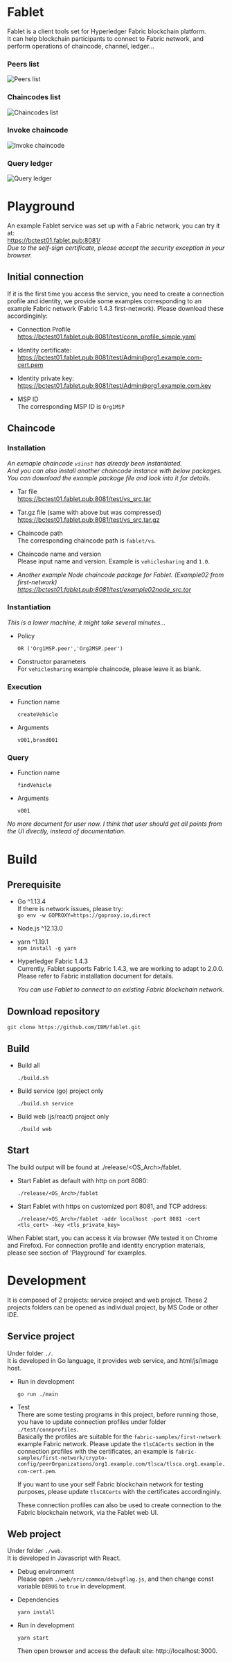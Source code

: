 # Fablet
Fablet is a client tools set for Hyperledger Fabric blockchain platform.  
It can help blockchain participants to connect to Fabric network, and perform operations of chaincode, channel, ledger...  

### Peers list
![Peers list](docs/images/peerlist.png)

### Chaincodes list
![Chaincodes list](docs/images/chaincodelist.png)

### Invoke chaincode
![Invoke chaincode](docs/images/chaincodeinvoke.png)

### Query ledger
![Query ledger](docs/images/ledgerquery.png)

# Playground
An example Fablet service was set up with a Fabric network, you can try it at:  
https://bctest01.fablet.pub:8081/  
*Due to the self-sign certificate, please accept the security exception in your browser.*

## Initial connection

If it is the first time you access the service, you need to create a connection profile and identity, we provide some examples corresponding to an example Fabric network (Fabric 1.4.3 first-network). Please download these accordinginly:  

* Connection Profile  
  https://bctest01.fablet.pub:8081/test/conn_profile_simple.yaml

* Identity certificate:  
  https://bctest01.fablet.pub:8081/test/Admin@org1.example.com-cert.pem  

* Identity private key:  
  https://bctest01.fablet.pub:8081/test/Admin@org1.example.com.key

* MSP ID  
  The corresponding MSP ID is `Org1MSP`

## Chaincode

### Installation
*An exmaple chaincode `vsinst` has already been instantiated.*  
*And you can also install another chaincode instance with below packages.*
*You can download the example package file and look into it for details.*

* Tar file  
  https://bctest01.fablet.pub:8081/test/vs_src.tar

* Tar.gz file (same with above but was compressed)  
  https://bctest01.fablet.pub:8081/test/vs_src.tar.gz

* Chaincode path  
  The corresponding chaincode path is `fablet/vs`.  

* Chaincode name and version  
  Please input name and version. Example is `vehiclesharing` and `1.0`.  

* *Another example Node chaincode package for Fablet. (Example02 from first-network)
  https://bctest01.fablet.pub:8081/test/example02node_src.tar*

### Instantiation 
*This is a lower machine, it might take several minutes...*
* Policy  
  ```
  OR ('Org1MSP.peer','Org2MSP.peer')
  ```

* Constructor parameters  
  For `vehiclesharing` example chaincode, please leave it as blank.

### Execution
* Function name
  ```
  createVehicle 
  ```

* Arguments
  ```
  v001,brand001
  ```
  
### Query
* Function name
  ```
  findVehicle 
  ```

* Arguments
  ```
  v001
  ```
  
*No more document for user now. I think that user should get all points from the UI directly, instead of documentation.*

# Build

## Prerequisite 

* Go ^1.13.4  
  If there is network issues, please try:  
  `go env -w GOPROXY=https://goproxy.io,direct`

* Node.js ^12.13.0

* yarn ^1.19.1  
  `npm install -g yarn`

* Hyperledger Fabric 1.4.3  
  Currently, Fablet supports Fabric 1.4.3, we are working to adapt to 2.0.0. Please refer to Fabric installation document for details.  

  *You can use Fablet to connect to an existing Fabric blockchain network.*

## Download repository

```
git clone https://github.com/IBM/fablet.git
```

## Build

* Build all
  ```
  ./build.sh
  ```

* Build service (go) project only
  ```
  ./build.sh service
  ```

* Build web (js/react) project only
  ```
  ./build web
  ```

## Start

The build output will be found at ./release/<OS_Arch>/fablet.

* Start Fablet as default with http on port 8080:
  ```
  ./release/<OS_Arch>/fablet
  ```

* Start Fablet with https on customized port 8081, and TCP address:  
  ```
  ./release/<OS_Arch>/fablet -addr localhost -port 8081 -cert <tls_cert> -key <tls_private_key>
  ```

When Fablet start, you can access it via browser (We tested it on Chrome and Firefox). For connection profile and identity encryption materials, please see section of 'Playground' for examples.

# Development

It is composed of 2 projects: service project and web project. These 2 projects folders can be opened as individual project, by MS Code or other IDE.

## Service project
Under folder `./`.  
It is developed in Go language, it provides web service, and html/js/image host.
* Run in development
  ```
  go run ./main
  ```
* Test  
  There are some testing programs in this project, before running those, you have to update connection profiles under folder `./test/connprofiles`.  
  Basically the profiles are suitable for the `fabric-samples/first-network` example Fabric network. Please update the `tlsCACerts` section in the connection profiles with the certificates, an example is `fabric-samples/first-network/crypto-config/peerOrganizations/org1.example.com/tlsca/tlsca.org1.example.com-cert.pem`.  

  If you want to use your self Fabric blockchain network for testing purposes, please update `tlsCACerts` with the certificates accordinginly.  

  These connection profiles can also be used to create connection to the Fabric blockchain network, via the Fablet web UI.  

## Web project
Under folder `./web`.  
It is developed in Javascript with React.

* Debug environment  
  Please open `./web/src/common/debugflag.js`, and then change const variable `DEBUG` to `true` in development.

* Dependencies
  ```
  yarn install
  ```

* Run in development
  ```
  yarn start
  ```
  Then open browser and access the default site: http://localhost:3000.
